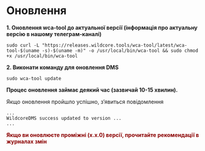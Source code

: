 # Оновлення

**1. Оновлення wca-tool до актуальної версії (інформація про актуальну версію в нашому телеграм-каналі)**
```shell     
sudo curl -L "https://releases.wildcore.tools/wca-tool/latest/wca-tool-$(uname -s)-$(uname -m)" -o /usr/local/bin/wca-tool && sudo chmod +x /usr/local/bin/wca-tool     
```     

**2. Виконати команду для оновлення DMS**
```shell     
sudo wca-tool update     
```     
**Процес оновлення займає деякий час (зазвичай 10-15 хвилин).**    

Якщо оновлення пройшло успішно, з’явиться повідомлення
```shell     
...     
WildcoreDMS success updated to version ...     
...     
```     

<span style="color: darkred; font-weight: bold">Якщо ви оновлюєте проміжні (x.x.0) версії, прочитайте рекомендації в журналах змін</span>
